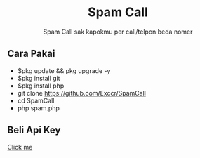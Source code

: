 <h1 align="center">Spam Call</h1>
<p align="center">Spam Call sak kapokmu per call/telpon beda nomer</p>

## Cara Pakai
* $pkg update && pkg upgrade -y
* $pkg install git
* $pkg install php
* git clone https://github.com/Exccr/SpamCall
* cd SpamCall
* php spam.php

## Beli Api Key

<a href="https://fb.com/rud.az.9" target="_blank">Click me</a>

